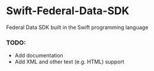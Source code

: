 Swift-Federal-Data-SDK
======================

Federal Data SDK built in the Swift programming language

### TODO:
* Add documentation
* Add XML and other text (e.g. HTML) support
